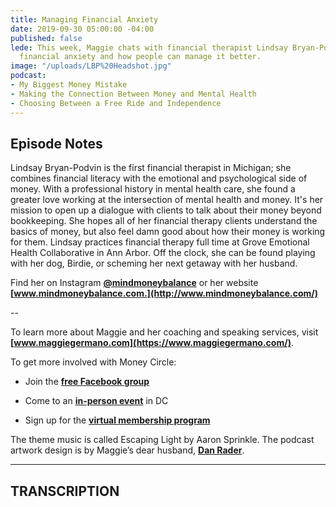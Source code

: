 ```yaml
---
title: Managing Financial Anxiety
date: 2019-09-30 05:00:00 -04:00
published: false
lede: This week, Maggie chats with financial therapist Lindsay Bryan-Podvin about
  financial anxiety and how people can manage it better.
image: "/uploads/LBP%20Headshot.jpg"
podcast:
- My Biggest Money Mistake
- Making the Connection Between Money and Mental Health
- Choosing Between a Free Ride and Independence
---
```


## Episode Notes

Lindsay Bryan-Podvin is the first financial therapist in Michigan; she combines financial literacy with the emotional and psychological side of money. With a professional history in mental health care, she found a greater love working at the intersection of mental health and money. It's her mission to open up a dialogue with clients to talk about their money beyond bookkeeping. She hopes all of her financial therapy clients understand the basics of money, but also feel damn good about how their money is working for them. Lindsay practices financial therapy full time at Grove Emotional Health Collaborative in Ann Arbor. Off the clock, she can be found playing with her dog, Birdie, or scheming her next getaway with her husband.

Find her on Instagram **[@mindmoneybalance](https://dashboard.simplecast.com/episodes/www.instagram.com/mindmoneybalance)** or her website **[www.mindmoneybalance.com.](http://www.mindmoneybalance.com/)**

--

To learn more about Maggie and her coaching and speaking services, visit **[www.maggiegermano.com](https://www.maggiegermano.com/)**.

To get more involved with Money Circle:

* Join the **[free Facebook group](https://www.facebook.com/groups/MoneyCircleGroup)**

* Come to an **[in-person event](https://www.maggiegermano.com/moneycircle/)** in DC

* Sign up for the **[virtual membership program](https://maggiegermano.podia.com/inner-circle)**

The theme music is called Escaping Light by Aaron Sprinkle. The podcast artwork design is by Maggie’s dear husband, **[Dan Rader](https://danrdesign.com/)**.

---

## TRANSCRIPTION